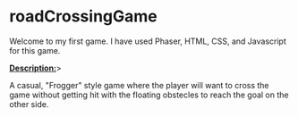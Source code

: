 # roadCrossingGame

Welcome to my first game. I have used Phaser, HTML, CSS, and Javascript for this game. 

<b><u>Description:</u></b>>

A casual, "Frogger" style game where the player will want to cross the game without getting hit with the floating obstecles to reach the goal on the other side. 